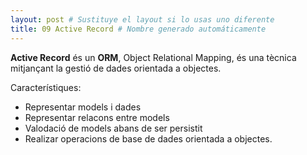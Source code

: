 ```yaml
---
layout: post # Sustituye el layout si lo usas uno diferente
title: 09 Active Record # Nombre generado automáticamente
---
```


**Active Record** és un **ORM**, Object Relational Mapping, és una tècnica mitjançant la gestió de dades orientada a objectes.

Característiques:

- Representar models i dades
- Representar relacons entre models
- Valodació de models abans de ser persistit
- Realizar operacions de base de dades orientada a objectes.
